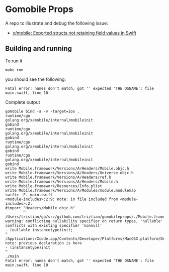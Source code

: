 # Gomobile Props

A repo to illustrate and debug the following issue:

 * [x/mobile: Exported structs not retaining field values in Swift](https://github.com/golang/go/issues/32008)

## Building and running

To run it 

```
make run
```

you should see the following:

```
Fatal error: names don't match, got '' expected 'THE OSNAME': file main.swift, line 10
```


Complete output

```
gomobile bind -a -v -target=ios .
runtime/cgo
golang.org/x/mobile/internal/mobileinit
gobind
runtime/cgo
golang.org/x/mobile/internal/mobileinit
gobind
runtime/cgo
golang.org/x/mobile/internal/mobileinit
gobind
runtime/cgo
golang.org/x/mobile/internal/mobileinit
gobind
write Mobile.framework/Versions/A/Headers/Mobile.objc.h
write Mobile.framework/Versions/A/Headers/Universe.objc.h
write Mobile.framework/Versions/A/Headers/ref.h
write Mobile.framework/Versions/A/Headers/Mobile.h
write Mobile.framework/Resources/Info.plist
write Mobile.framework/Versions/A/Modules/module.modulemap
swiftc -F. main.swift
<module-includes>:2:9: note: in file included from <module-includes>:2:
#import "Headers/Mobile.objc.h"
        ^
/Users/tristian/go/src/github.com/triztian/gomobileprops/./Mobile.framework/Headers/Mobile.objc.h:21:1: warning: conflicting nullability specifier on return types, 'nullable' conflicts with existing specifier 'nonnull'
- (nullable instancetype)init;
^
/Applications/Xcode.app/Contents/Developer/Platforms/MacOSX.platform/Developer/SDKs/MacOSX10.14.sdk/usr/include/objc/NSObject.h:63:1: note: previous declaration is here
- (instancetype)init
^
./main
Fatal error: names don't match, got '' expected 'THE OSNAME': file main.swift, line 10
```

